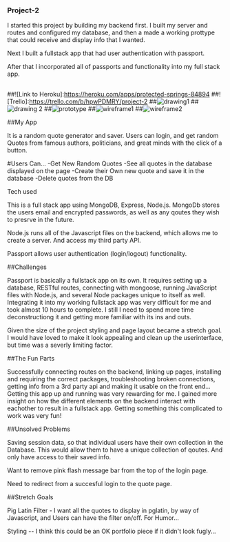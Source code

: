 ### Project-2

I started this project by building my backend first.  I built my server and routes and configured my database, and then a made a working prottype that could receive and display info that I wanted.

Next I built a fullstack app that had user authentication with passport.  

After that I incorporated all of passports and functionality into my full stack app.
##
##![Link to Heroku]:https://heroku.com/apps/protected-springs-84894
##![Trello]:https://trello.com/b/hpwPDMRY/project-2
##![drawing1](http://i.imgur.com/nKXrjdu.jpg?1)
##![drawing 2](http://i.imgur.com/rOkzpHl.jpg)
##![prototype](http://i.imgur.com/pC9f82x.png)
##![wireframe1](http://i.imgur.com/aAySVF4.png)
##![wireframe2](http://i.imgur.com/0u3ugs8.png)


##My App

It is a random quote generator and saver.  Users can login, and get random Quotes from famous authors, politicians, and great minds with the click of a button. 

#Users Can...
-Get New Random Quotes
-See all quotes in the database displayed on the page
-Create their Own new quote and save it in the database
-Delete quotes from the DB


Tech used

This is a full stack app using MongoDB, Express, Node.js.  MongoDb stores the users email and encrypted passwords, as well as any qoutes they wish to presrve in the future.

Node.js runs all of the Javascript files on the backend, which allows me to create a server.  And access my third party API.

Passport allows user authentication (login/logout) functionality.


##Challenges

Passport is basically a fullstack app on its own.  It requires setting up a database, RESTful routes, connecting with mongoose, running JavaScript files with Node.js, and several Node packages unique to itself as well.  
	Integrating it into my working fullstack app was very difficult for me and took almost 10 hours to complete.
I still I need to spend more time deconstructiong it and getting more familiar with its ins and outs.  

Given the size of the project styling and page layout became a stretch goal.  I would have loved to make it look appealing and clean up the userinterface, but time was a severly limiting factor.


##The Fun Parts

Successfully connecting routes on the backend, linking up pages, installing and requiring the correct packages, troubleshooting broken connections, getting info from a 3rd party api and making it usable on the front end...
	Getting this app up and running was very rewarding for me.  I gained more insight on how the different elements on the backend interact with eachother to result in a fullstack app.  Getting something this complicated to work was very fun!



##Unsolved Problems

Saving session data, so that individual users have their own collection in the Database.  This would allow them to have a unique collection of qoutes. And only have access to their saved info.

Want to remove pink flash message bar from the top of the login page.

Need to redirect from a succesful login to the quote page.

##Stretch Goals

Pig Latin Filter - I want all the quotes to display in pglatin, by way of Javascript, and Users can have the filter on/off. For Humor...

Styling -- I think this could be an OK portfolio piece if it didn't look fugly...



